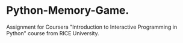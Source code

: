# Python-Memory-Game.
Assignment for Coursera "Introduction to Interactive Programming in Python" course from RICE University.
